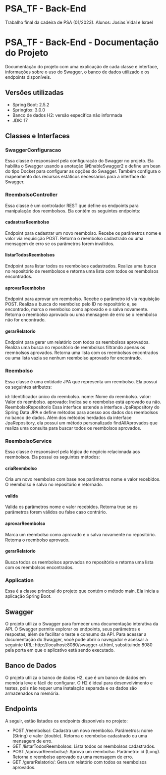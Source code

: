 #  PSA_TF - Back-End

Trabalho final da cadeira de PSA (01/2023). Alunos: Josias Vidal e Israel

#  PSA_TF - Back-End - Documentação do Projeto
Documentação do projeto com uma explicação de cada classe e interface, informações sobre o uso do Swagger, o banco de dados utilizado e os endpoints disponíveis.

## Versões utilizadas
- Spring Boot: 2.5.2
- Springfox: 3.0.0
- Banco de dados H2: versão específica não informada
- JDK: 17


## Classes e Interfaces

### SwaggerConfiguracao
Essa classe é responsável pela configuração do Swagger no projeto. Ela habilita o Swagger usando a anotação @EnableSwagger2 e define um bean do tipo Docket para configurar as opções do Swagger. Também configura o mapeamento dos recursos estáticos necessários para a interface do Swagger.

### ReembolsoController
Essa classe é um controlador REST que define os endpoints para manipulação dos reembolsos. Ela contém os seguintes endpoints:

#### cadastrarReembolso
Endpoint para cadastrar um novo reembolso. Recebe os parâmetros nome e valor via requisição POST. Retorna o reembolso cadastrado ou uma mensagem de erro se os parâmetros forem inválidos.

#### listarTodosReembolsos
Endpoint para listar todos os reembolsos cadastrados. Realiza uma busca no repositório de reembolsos e retorna uma lista com todos os reembolsos encontrados.

#### aprovarReembolso
Endpoint para aprovar um reembolso. Recebe o parâmetro id via requisição POST. Realiza a busca do reembolso pelo ID no repositório e, se encontrado, marca o reembolso como aprovado e o salva novamente. Retorna o reembolso aprovado ou uma mensagem de erro se o reembolso não for encontrado.

#### gerarRelatorio
Endpoint para gerar um relatório com todos os reembolsos aprovados. Realiza uma busca no repositório de reembolsos filtrando apenas os reembolsos aprovados. Retorna uma lista com os reembolsos encontrados ou uma lista vazia se nenhum reembolso aprovado for encontrado.

### Reembolso
Essa classe é uma entidade JPA que representa um reembolso. Ela possui os seguintes atributos:

id: Identificador único do reembolso.
nome: Nome do reembolso.
valor: Valor do reembolso.
aprovado: Indica se o reembolso está aprovado ou não.
ReembolsoRepositorio
Essa interface estende a interface JpaRepository do Spring Data JPA e define métodos para acesso aos dados dos reembolsos no banco de dados. Além dos métodos herdados da interface JpaRepository, ela possui um método personalizado findAllAprovados que realiza uma consulta para buscar todos os reembolsos aprovados.

### ReembolsoService
Essa classe é responsável pela lógica de negócio relacionada aos reembolsos. Ela possui os seguintes métodos:

#### criaReembolso
Cria um novo reembolso com base nos parâmetros nome e valor recebidos. O reembolso é salvo no repositório e retornado.

#### valida
Valida os parâmetros nome e valor recebidos. Retorna true se os parâmetros forem válidos ou false caso contrário.

#### aprovarReembolso
Marca um reembolso como aprovado e o salva novamente no repositório. Retorna o reembolso aprovado.

#### gerarRelatorio
Busca todos os reembolsos aprovados no repositório e retorna uma lista com os reembolsos encontrados.

### Application
Essa é a classe principal do projeto que contém o método main. Ela inicia a aplicação Spring Boot.

## Swagger
O projeto utiliza o Swagger para fornecer uma documentação interativa da API. O Swagger permite explorar os endpoints, seus parâmetros e respostas, além de facilitar o teste e consumo da API. 
Para acessar a documentação do Swagger, você pode abrir o navegador e acessar a seguinte URL: http://localhost:8080/swagger-ui.html, substituindo 8080 pela porta em que o aplicativo está sendo executado.

## Banco de Dados
O projeto utiliza o banco de dados H2, que é um banco de dados em memória leve e fácil de configurar. O H2 é ideal para desenvolvimento e testes, pois não requer uma instalação separada e os dados são armazenados na memória.

## Endpoints
A seguir, estão listados os endpoints disponíveis no projeto:

- POST /reembolso/: Cadastra um novo reembolso. Parâmetros: nome (String) e valor (double). Retorna o reembolso cadastrado ou uma mensagem de erro.
- GET /listarTodosReembolsos: Lista todos os reembolsos cadastrados.
- POST /aprovarReembolso/: Aprova um reembolso. Parâmetro: id (Long). Retorna o reembolso aprovado ou uma mensagem de erro.
- GET /gerarRelatorio/: Gera um relatório com todos os reembolsos aprovados.


